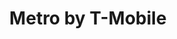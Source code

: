 ---
title: "Metro by T-Mobile"
url: /waukegan/metro-by-t-mobile-belvidere-road/
shop: mobile phone
---